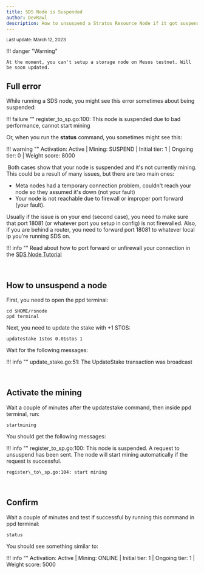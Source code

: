 ```yaml
---
title: SDS Node is Suspended
author: DevRawl
description: How to unsuspend a Stratos Resource Node if it got suspended for bad performance.
---
```


<small> Last update: March 12, 2023</small>

!!! danger "Warning"

    At the moment, you can't setup a storage node on Mesos testnet. Will be soon updated.


## Full error

While running a SDS node, you might see this error sometimes about being suspended:

!!! failure "" 
    register\_to\_sp.go\:100: This node is suspended due to bad performance, cannot start mining

Or, when you run the **status** command, you sometimes might see this:

!!! warning ""
    Activation: Active | Mining: SUSPEND | Initial tier: 1 | Ongoing tier: 0 | Weight score: 8000

 Both cases show that your node is suspended and it's not currently mining. This could be a result of many issues, but there are two main ones:

- Meta nodes had a temporary connection problem, couldn't reach your node so they assumed it's down (not your fault)
- Your node is not reachable due to firewall or improper port forward (your fault).

Usually if the issue is on your end (second case), you need to make sure that port 18081 (or whatever port you setup in config) is not firewalled. Also, if you are behind a router, you need to forward port 18081 to whatever local ip you're running SDS on.

!!! info ""
    Read about how to port forward or unfirewall your connection in the <a href="https://stratosmining.info/howto-install-stratos-sds-node/" target="_blank"> SDS Node Tutorial</a>


 

## How to unsuspend a node

First, you need to open the ppd terminal:

```
cd $HOME/rsnode
ppd terminal
```

Next, you need to update the stake with +1 STOS:

```
updatestake 1stos 0.01stos 1
```

Wait for the following messages:

!!! info ""
    update\_stake.go:51: The UpdateStake transaction was broadcast

 

## Activate the mining

Wait a couple of minutes after the updatestake command, then inside ppd terminal, run:

```
startmining
```

You should get the following messages:

!!! info ""
    register\_to\_sp.go\:100: This node is suspended. A request to unsuspend has been sent. The node will start mining automatically if the request is successful.

    register\_to\_sp.go:104: start mining

 
## Confirm

Wait a couple of minutes and test if successful by running this command in ppd terminal:

```
status
```

You should see something similar to:

!!! info ""
    Activation: Active | Mining: ONLINE | Initial tier: 1 | Ongoing tier: 1 | Weight score: 5000